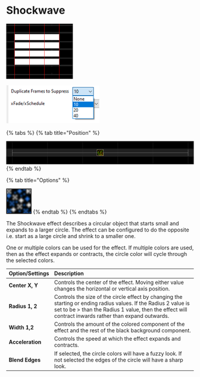# Shockwave

![Icon](../../.gitbook/assets/image%20%28181%29.png)

![Sequencer Grid](../../.gitbook/assets/image%20%28763%29.png)

{% tabs %}
{% tab title="Position" %}


![](../../.gitbook/assets/image%20%28343%29.png)
{% endtab %}

{% tab title="Options" %}


![](../../.gitbook/assets/image%20%28508%29.png)
{% endtab %}
{% endtabs %}

The Shockwave effect describes a circular object that starts small and expands to a larger circle. The effect can be configured to do the opposite i.e. start as a large circle and shrink to a smaller one.

One or multiple colors can be used for the effect.  If multiple colors are used, then as the effect expands or contracts, the circle color will cycle through the selected colors.

| Option/Settings | Description |
| :--- | :--- |
| **Center X, Y** | Controls the center of the effect. Moving either value changes the horizontal or vertical axis position. |
| **Radius 1, 2** | Controls the size of the circle effect by changing the starting or ending radius values. If the Radius 2 value is set to be &gt; than the Radius 1 value, then the effect will contract inwards rather than expand outwards. |
| **Width 1,2** | Controls the amount of the colored component of the effect and the rest of the black background component. |
| **Acceleration** | Controls the speed at which the effect expands and contracts. |
| **Blend Edges** | If selected, the circle colors will have a fuzzy look. If not selected the edges of the circle will have a sharp look. |


